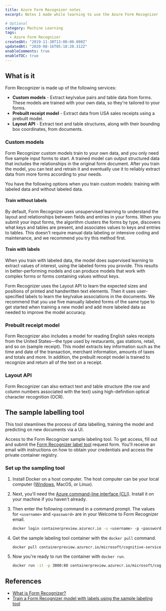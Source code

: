 ```yaml
---
title: Azure Form Recognizer notes
excerpt: Notes I made while learning to use the Azure Form Recognizer

# Optional
category: Machine Learning
tags: 
  - Azure Form Recognizer
createdAt: "2019-11-30T13:00:00.000Z"
updatedAt: "2020-08-16T05:18:20.312Z"
enableComments: true
enableTOC: true
---
```


## What is it

Form Recognizer is made up of the following services:

- **Custom models** - Extract key/value pairs and table data from forms. These models are trained with your own data, so they're tailored to your forms.
- **Prebuilt receipt model** - Extract data from USA sales receipts using a prebuilt model.
- **Layout API** - Extract text and table structures, along with their bounding box coordinates, from documents.

### Custom models

Form Recognizer custom models train to your own data, and you only need five sample input forms to start. A trained model can output structured data that includes the relationships in the original form document. After you train the model, you can test and retrain it and eventually use it to reliably extract data from more forms according to your needs.

You have the following options when you train custom models: training with labeled data and without labeled data.

#### Train without labels

By default, Form Recognizer uses unsupervised learning to understand the layout and relationships between fields and entries in your forms. When you submit your input forms, the algorithm clusters the forms by type, discovers what keys and tables are present, and associates values to keys and entries to tables. This doesn't require manual data labeling or intensive coding and maintenance, and we recommend you try this method first.

#### Train with labels

When you train with labeled data, the model does supervised learning to extract values of interest, using the labeled forms you provide. This results in better-performing models and can produce models that work with complex forms or forms containing values without keys.

Form Recognizer uses the Layout API to learn the expected sizes and positions of printed and handwritten text elements. Then it uses user-specified labels to learn the key/value associations in the documents. We recommend that you use five manually labeled forms of the same type to get started when training a new model and add more labeled data as needed to improve the model accuracy.

### Prebuilt receipt model

Form Recognizer also includes a model for reading English sales receipts from the United States—the type used by restaurants, gas stations, retail, and so on (sample receipt). This model extracts key information such as the time and date of the transaction, merchant information, amounts of taxes and totals and more. In addition, the prebuilt receipt model is trained to recognize and return all of the text on a receipt.

### Layout API

Form Recognizer can also extract text and table structure (the row and column numbers associated with the text) using high-definition optical character recognition (OCR).

## The sample labelling tool

This tool steamlines the process of data labelling, training the model and predicting on new documents via a UI.

Access to the Form Recognizer sample labeling tool. To get access, fill out and submit the [Form Recognizer label tool](https://aka.ms/LabelToolRequestAccess) request form. You'll receive an email with instructions on how to obtain your credentials and access the private container registry.

### Set up the sampling tool

1. Install Docker on a host computer. The host computer can be your local computer ([Windows](https://docs.docker.com/docker-for-windows/), MacOS, or Linux).

2. Next, you'll need the [Azure command-line interface (CLI)](https://docs.microsoft.com/cli/azure/install-azure-cli?view=azure-cli-latest). Install it on your machine if you haven't already.

3. Then enter the following command in a command prompt. The values for `<username>` and `<password>` are in your Welcome to Form Recognizer email.

    ```bash
    docker login containerpreview.azurecr.io -u <username> -p <password>
    ```

4. Get the sample labeling tool container with the `docker pull` command.

    ```bash
    docker pull containerpreview.azurecr.io/microsoft/cognitive-services-form-recognizer-custom-supervised-labeltool:latest
    ```

5. Now you're ready to run the container with `docker run`.

    ```bash
    docker run -it -p 3000:80 containerpreview.azurecr.io/microsoft/cognitive-services-form-recognizer-custom-supervised-labeltool eula=accept
    ```

## References

- [What is Form Recognizer?](https://docs.microsoft.com/en-us/azure/cognitive-services/form-recognizer/overview)
- [Train a Form Recognizer model with labels using the sample labeling tool](https://docs.microsoft.com/en-us/azure/cognitive-services/form-recognizer/quickstarts/label-tool)
